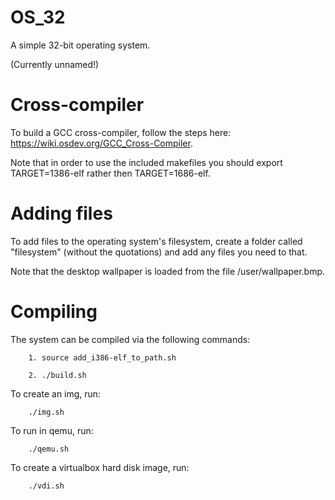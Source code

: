 # OS_32
A simple 32-bit operating system.

(Currently unnamed!)

# Cross-compiler
To build a GCC cross-compiler, follow the steps here: https://wiki.osdev.org/GCC_Cross-Compiler.

Note that in order to use the included makefiles you should export TARGET=1386-elf rather then TARGET=1686-elf.

# Adding files
To add files to the operating system's filesystem, create a folder called "filesystem" (without the quotations) and add any files you need to that.

Note that the desktop wallpaper is loaded from the file /user/wallpaper.bmp.

# Compiling
The system can be compiled via the following commands:
	
		1. source add_i386-elf_to_path.sh
	
		2. ./build.sh

To create an img, run:
	
		./img.sh
		
To run in qemu, run:
		
		./qemu.sh

To create a virtualbox hard disk image, run:
		
		./vdi.sh
